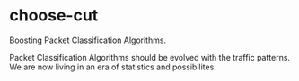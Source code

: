 # choose-cut
Boosting Packet Classification Algorithms.

Packet Classification Algorithms should be evolved with the traffic patterns. 
We are now living in an era of statistics and possibilites.
